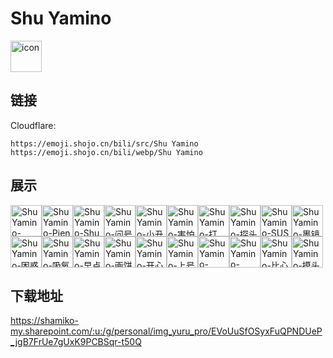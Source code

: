 # Shu Yamino
<img src="https://emoji.shojo.cn/bili/src/Shu Yamino/icon.png" width="50" height="50" alt="icon">

## 链接
Cloudflare:
```
https://emoji.shojo.cn/bili/src/Shu Yamino
https://emoji.shojo.cn/bili/webp/Shu Yamino
```
## 展示
<img src="https://emoji.shojo.cn/bili/src/Shu Yamino/Shu Yamino-Eyyy.png" width="50" height="50" alt="Shu Yamino-Eyyy"><img src="https://emoji.shojo.cn/bili/src/Shu Yamino/Shu Yamino-Pien.png" width="50" height="50" alt="Shu Yamino-Pien"><img src="https://emoji.shojo.cn/bili/src/Shu Yamino/Shu Yamino-Shu呆子.png" width="50" height="50" alt="Shu Yamino-Shu呆子"><img src="https://emoji.shojo.cn/bili/src/Shu Yamino/Shu Yamino-问号.png" width="50" height="50" alt="Shu Yamino-问号"><img src="https://emoji.shojo.cn/bili/src/Shu Yamino/Shu Yamino-小丑.png" width="50" height="50" alt="Shu Yamino-小丑"><img src="https://emoji.shojo.cn/bili/src/Shu Yamino/Shu Yamino-害怕.png" width="50" height="50" alt="Shu Yamino-害怕"><img src="https://emoji.shojo.cn/bili/src/Shu Yamino/Shu Yamino-打call.png" width="50" height="50" alt="Shu Yamino-打call"><img src="https://emoji.shojo.cn/bili/src/Shu Yamino/Shu Yamino-探头.png" width="50" height="50" alt="Shu Yamino-探头"><img src="https://emoji.shojo.cn/bili/src/Shu Yamino/Shu Yamino-SUS.png" width="50" height="50" alt="Shu Yamino-SUS"><img src="https://emoji.shojo.cn/bili/src/Shu Yamino/Shu Yamino-墨镜.png" width="50" height="50" alt="Shu Yamino-墨镜"><img src="https://emoji.shojo.cn/bili/src/Shu Yamino/Shu Yamino-困惑.png" width="50" height="50" alt="Shu Yamino-困惑"><img src="https://emoji.shojo.cn/bili/src/Shu Yamino/Shu Yamino-吸氧.png" width="50" height="50" alt="Shu Yamino-吸氧"><img src="https://emoji.shojo.cn/bili/src/Shu Yamino/Shu Yamino-早点Shu息.png" width="50" height="50" alt="Shu Yamino-早点Shu息"><img src="https://emoji.shojo.cn/bili/src/Shu Yamino/Shu Yamino-画饼大师.png" width="50" height="50" alt="Shu Yamino-画饼大师"><img src="https://emoji.shojo.cn/bili/src/Shu Yamino/Shu Yamino-开心.png" width="50" height="50" alt="Shu Yamino-开心"><img src="https://emoji.shojo.cn/bili/src/Shu Yamino/Shu Yamino-上号.png" width="50" height="50" alt="Shu Yamino-上号"><img src="https://emoji.shojo.cn/bili/src/Shu Yamino/Shu Yamino-Gottem.png" width="50" height="50" alt="Shu Yamino-Gottem"><img src="https://emoji.shojo.cn/bili/src/Shu Yamino/Shu Yamino-Bonk.png" width="50" height="50" alt="Shu Yamino-Bonk"><img src="https://emoji.shojo.cn/bili/src/Shu Yamino/Shu Yamino-比心.png" width="50" height="50" alt="Shu Yamino-比心"><img src="https://emoji.shojo.cn/bili/src/Shu Yamino/Shu Yamino-摸头.png" width="50" height="50" alt="Shu Yamino-摸头">

## 下载地址

https://shamiko-my.sharepoint.com/:u:/g/personal/img_yuru_pro/EVoUuSfOSyxFuQPNDUeP_jgB7FrUe7gUxK9PCBSqr-t50Q
